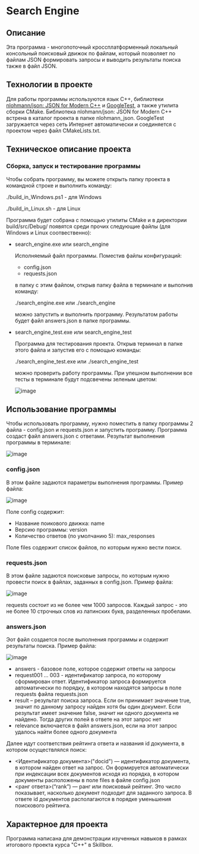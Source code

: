 # Search Engine
## Описание
Эта программа - многопоточный кроссплатформенный локальный консольный поисковый движок по файлам, который позволяет по файлам JSON формировать запросы и выводить результаты поиска также в файл JSON.
## Технологии в проекте
Для работы программы используются язык С++, библиотеки [nlohmann/json: JSON for Modern C++](https://github.com/nlohmann/json) и [GoogleTest](https://github.com/google/googletest), а также утилита сборки CMake. Библиотека nlohmann/json: JSON for Modern C++ встрена в каталог проекта в папке nlohmann_json. GoogleTest загружается через сеть Интернет автоматически и соединяется с проектом через файл CMakeLists.txt.
## Техническое описание проекта
###  Сборка, запуск и тестирование программы
Чтобы собрать программу, вы можете открыть папку проекта в командной строке и выполнить команду:

./build_in_Windows.ps1 - для Windows

./build_in_Linux.sh - для Linux

Программа будет собрана с помощью утилиты CMake и в директории build/src/Debug/ появятся среди прочих следующие файлы (для Windows и Linux соотвественно):
* search_engine.exe или search_engine

  Исполняемый файл программы. Поместив файлы конфигураций:

  * config.json
  * requests.json

   в папку с этим файлом, открыв папку файла в терминале и выполнив команду:
  
  ./search_engine.exe или  ./search_engine

  можно запустить и выполнить программу. Результатом работы будет файл answers.json в папке программы.
* search_engine_test.exe или search_engine_test

  Программа для тестирования проекта. Открыв терминал в папке этого файла и запустив его с помощью команды:

  ./search_engine_test.exe или ./search_engine_test

  можно проверить работу программы. При упешном выполнении все тесты в терминале будут подсвечены зеленым цветом:

  ![image](https://github.com/futurewillbeours/search_engine/assets/134860207/d48cceec-298f-420f-826a-bd97ca69d827)

## Использование программы
Чтобы использовать программу, нужно поместить в папку программы 2 файла - config.json и requests.json и запустить программу. Программа создаст файл answers.json с ответами.
Результат выполнения программы в терминале:

![image](https://github.com/futurewillbeours/search_engine/assets/134860207/bdc578a9-5fb3-4359-bee0-bdda98c6a143)

### config.json
В этом файле задаются параметры выполнения программы. Пример файла:

![image](https://github.com/futurewillbeours/search_engine/assets/134860207/36dc058d-c6ce-47ff-b530-c504a622bdaa)

Поле config содержит:
* Название поикового движка: name
* Версию программы: version
* Количество ответов (по умолчанию 5): max_responses

Поле files содержит список файлов, по которым нужно вести поиск.
### requests.json
В этом файле задаются поисковые запросы, по которым нужно провести поиск в файлах, заданных в config.json. Пример файла:

![image](https://github.com/futurewillbeours/search_engine/assets/134860207/c085bb70-5604-4893-a568-37d132a633e2)

requests состоит из не более чем 1000 запросов. Каждый запрос - это не более 10 строчных слов из латинских букв, разделенных пробелами. 
### answers.json
Эот файл создается после выполнения программы и содержит результаты поиска. Пример файла:

![image](https://github.com/futurewillbeours/search_engine/assets/134860207/483fbe56-81f8-4ad0-ac0f-b4ff7629298a)

* answers - базовое поле, которое содержит ответы на запросы
* request001 … 003 - идентификатор запроса, по которому сформирован ответ. Идентификатор запроса формируется автоматически по порядку, в котором находятся запросы в поле requests файла requests.json
* result – результат поиска запроса. Если он принимает значение true, значит по данному запросу найден хотя бы один документ. Если результат имеет значение false, значит ни одного документа не найдено. Тогда других полей в ответе на этот запрос нет
* relevance включается в файл answers.json, если на этот запрос удалось найти более одного документа

Далее идут соответствия рейтинга ответа и названия id документа, в котором осуществлялся поиск:

* <Идентификатор документа>("docid") — идентификатор документа, в котором найден ответ на запрос. Он формируется автоматически при индексации всех документов исходя из порядка, в котором документы расположены в поле files в файле config.json
* <ранг ответа>(“rank”) — ранг или поисковый рейтинг. Это число показывает, насколько документ подходит для заданного запроса. В ответе id документов располагаются в порядке уменьшения поискового рейтинга.
## Характерное для проекта
Программа написана для демонстрации изученных навыков в рамках итогового проекта курса "C++" в Skillbox.
